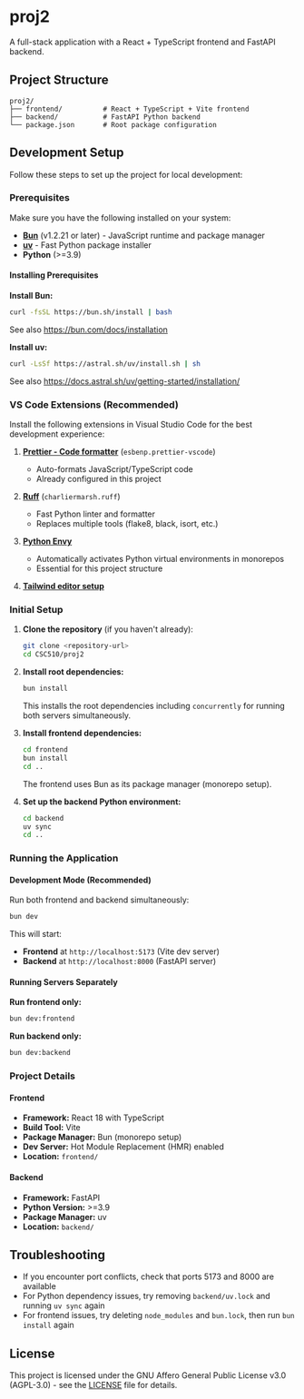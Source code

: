 # proj2

A full-stack application with a React + TypeScript frontend and FastAPI backend.

## Project Structure

```
proj2/
├── frontend/          # React + TypeScript + Vite frontend
├── backend/           # FastAPI Python backend
└── package.json       # Root package configuration
```

## Development Setup

Follow these steps to set up the project for local development:

### Prerequisites

Make sure you have the following installed on your system:

- **[Bun](https://bun.sh)** (v1.2.21 or later) - JavaScript runtime and package manager
- **[uv](https://github.com/astral-sh/uv)** - Fast Python package installer
- **Python** (>=3.9)

#### Installing Prerequisites

**Install Bun:**

```bash
curl -fsSL https://bun.sh/install | bash
```

See also https://bun.com/docs/installation

**Install uv:**

```bash
curl -LsSf https://astral.sh/uv/install.sh | sh
```

See also https://docs.astral.sh/uv/getting-started/installation/

### VS Code Extensions (Recommended)

Install the following extensions in Visual Studio Code for the best development experience:

1. **[Prettier - Code formatter](https://marketplace.visualstudio.com/items?itemName=esbenp.prettier-vscode)** (`esbenp.prettier-vscode`)
   - Auto-formats JavaScript/TypeScript code
   - Already configured in this project

2. **[Ruff](https://marketplace.visualstudio.com/items?itemName=charliermarsh.ruff)** (`charliermarsh.ruff`)
   - Fast Python linter and formatter
   - Replaces multiple tools (flake8, black, isort, etc.)

3. **[Python Envy](https://marketplace.visualstudio.com/items?itemName=teticio.python-envy)**
   - Automatically activates Python virtual environments in monorepos
   - Essential for this project structure

4. **[Tailwind editor setup](https://tailwindcss.com/docs/editor-setup)**

### Initial Setup

1. **Clone the repository** (if you haven't already):

   ```bash
   git clone <repository-url>
   cd CSC510/proj2
   ```

2. **Install root dependencies:**

   ```bash
   bun install
   ```

   This installs the root dependencies including `concurrently` for running both servers simultaneously.

3. **Install frontend dependencies:**

   ```bash
   cd frontend
   bun install
   cd ..
   ```

   The frontend uses Bun as its package manager (monorepo setup).

4. **Set up the backend Python environment:**
   ```bash
   cd backend
   uv sync
   cd ..
   ```

### Running the Application

#### Development Mode (Recommended)

Run both frontend and backend simultaneously:

```bash
bun dev
```

This will start:

- **Frontend** at `http://localhost:5173` (Vite dev server)
- **Backend** at `http://localhost:8000` (FastAPI server)

#### Running Servers Separately

**Run frontend only:**

```bash
bun dev:frontend
```

**Run backend only:**

```bash
bun dev:backend
```

### Project Details

#### Frontend

- **Framework:** React 18 with TypeScript
- **Build Tool:** Vite
- **Package Manager:** Bun (monorepo setup)
- **Dev Server:** Hot Module Replacement (HMR) enabled
- **Location:** `frontend/`

#### Backend

- **Framework:** FastAPI
- **Python Version:** >=3.9
- **Package Manager:** uv
- **Location:** `backend/`

## Troubleshooting

- If you encounter port conflicts, check that ports 5173 and 8000 are available
- For Python dependency issues, try removing `backend/uv.lock` and running `uv sync` again
- For frontend issues, try deleting `node_modules` and `bun.lock`, then run `bun install` again

## License

This project is licensed under the GNU Affero General Public License v3.0 (AGPL-3.0) - see the [LICENSE](LICENSE) file for details.
